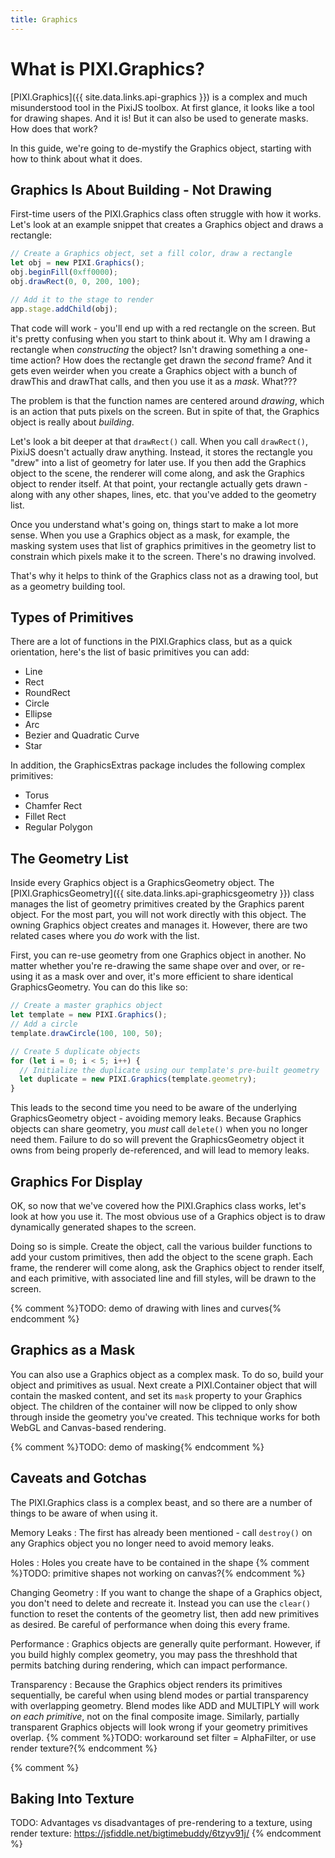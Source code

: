 ```yaml
---
title: Graphics
---
```

# What is PIXI.Graphics?

[PIXI.Graphics]({{ site.data.links.api-graphics }}) is a complex and much misunderstood tool in the PixiJS toolbox.  At first glance, it looks like a tool for drawing shapes.  And it is!  But it can also be used to generate masks.  How does that work?

In this guide, we're going to de-mystify the Graphics object, starting with how to think about what it does.

## Graphics Is About Building - Not Drawing

First-time users of the PIXI.Graphics class often struggle with how it works.  Let's look at an example snippet that creates a Graphics object and draws a rectangle:

```javascript
// Create a Graphics object, set a fill color, draw a rectangle
let obj = new PIXI.Graphics();
obj.beginFill(0xff0000);
obj.drawRect(0, 0, 200, 100);

// Add it to the stage to render
app.stage.addChild(obj);
```

That code will work - you'll end up with a red rectangle on the screen.  But it's pretty confusing when you start to think about it.  Why am I drawing a rectangle when *constructing* the object?  Isn't drawing something a one-time action?  How does the rectangle get drawn the *second* frame?  And it gets even weirder when you create a Graphics object with a bunch of drawThis and drawThat calls, and then you use it as a *mask*.  What???

The problem is that the function names are centered around *drawing*, which is an action that puts pixels on the screen.  But in spite of that, the Graphics object is really about *building*.

Let's look a bit deeper at that `drawRect()` call.  When you call `drawRect()`, PixiJS doesn't actually draw anything.  Instead, it stores the rectangle you "drew" into a list of geometry for later use.  If you then add the Graphics object to the scene, the renderer will come along, and ask the Graphics object to render itself.  At that point, your rectangle actually gets drawn - along with any other shapes, lines, etc. that you've added to the geometry list.

Once you understand what's going on, things start to make a lot more sense.  When you use a Graphics object as a mask, for example, the masking system uses that list of graphics primitives in the geometry list to constrain which pixels make it to the screen.  There's no drawing involved.

That's why it helps to think of the Graphics class not as a drawing tool, but as a geometry building tool.

## Types of Primitives

There are a lot of functions in the PIXI.Graphics class, but as a quick orientation, here's the list of basic primitives you can add:

* Line
* Rect
* RoundRect
* Circle
* Ellipse
* Arc
* Bezier and Quadratic Curve
* Star

In addition, the GraphicsExtras package includes the following complex primitives:

* Torus
* Chamfer Rect
* Fillet Rect
* Regular Polygon

## The Geometry List

Inside every Graphics object is a GraphicsGeometry object.  The [PIXI.GraphicsGeometry]({{ site.data.links.api-graphicsgeometry }}) class manages the list of geometry primitives created by the Graphics parent object.  For the most part, you will not work directly with this object.  The owning Graphics object creates and manages it.  However, there are two related cases where you *do* work with the list.

First, you can re-use geometry from one Graphics object in another.  No matter whether you're re-drawing the same shape over and over, or re-using it as a mask over and over, it's more efficient to share identical GraphicsGeometry.  You can do this like so:

```javascript
// Create a master graphics object
let template = new PIXI.Graphics();
// Add a circle
template.drawCircle(100, 100, 50);

// Create 5 duplicate objects
for (let i = 0; i < 5; i++) {
  // Initialize the duplicate using our template's pre-built geometry
  let duplicate = new PIXI.Graphics(template.geometry);
}
```

This leads to the second time you need to be aware of the underlying GraphicsGeometry object - avoiding memory leaks.  Because Graphics objects can share geometry, you *must* call `delete()` when you no longer need them.  Failure to do so will prevent the GraphicsGeometry object it owns from being properly de-referenced, and will lead to memory leaks.

## Graphics For Display

OK, so now that we've covered how the PIXI.Graphics class works, let's look at how you use it.  The most obvious use of a Graphics object is to draw dynamically generated shapes to the screen.

Doing so is simple.  Create the object, call the various builder functions to add your custom primitives, then add the object to the scene graph.  Each frame, the renderer will come along, ask the Graphics object to render itself, and each primitive, with associated line and fill styles, will be drawn to the screen.

{% comment %}TODO: demo of drawing with lines and curves{% endcomment %}

## Graphics as a Mask

You can also use a Graphics object as a complex mask.  To do so, build your object and primitives as usual.  Next create a PIXI.Container object that will contain the masked content, and set its `mask` property to your Graphics object.  The children of the container will now be clipped to only show through inside the geometry you've created.  This technique works for both WebGL and Canvas-based rendering.

{% comment %}TODO: demo of masking{% endcomment %}

## Caveats and Gotchas

The PIXI.Graphics class is a complex beast, and so there are a number of things to be aware of when using it.

Memory Leaks
: The first has already been mentioned - call `destroy()` on any Graphics object you no longer need to avoid memory leaks.

Holes
: Holes you create have to be contained in the shape {% comment %}TODO: primitive shapes not working on canvas?{% endcomment %}

Changing Geometry
: If you want to change the shape of a Graphics object, you don't need to delete and recreate it.  Instead you can use the `clear()` function to reset the contents of the geometry list, then add new primitives as desired.  Be careful of performance when doing this every frame.

Performance
: Graphics objects are generally quite performant.  However, if you build highly complex geometry, you may pass the threshhold that permits batching during rendering, which can impact performance.

Transparency
: Because the Graphics object renders its primitives sequentially, be careful when using blend modes or partial transparency with overlapping geometry.  Blend modes like ADD and MULTIPLY will work *on each primitive*, not on the final composite image.  Similarly, partially transparent Graphics objects will look wrong if your geometry primitives overlap.  {% comment %}TODO: workaround set filter = AlphaFilter, or use render texture?{% endcomment %}

{% comment %}
## Baking Into Texture

TODO: Advantages vs disadvantages of pre-rendering to a texture, using render texture: https://jsfiddle.net/bigtimebuddy/6tzyv91j/
{% endcomment %}
